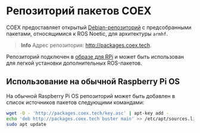 # Репозиторий пакетов COEX

COEX предоставляет открытый [Debian-репозиторий](https://wiki.debian.org/ru/SourcesList) с предсобранными пакетами, относящимися к ROS Noetic, для архитектуры `armhf`.

> **Info** Адрес репозитория: http://packages.coex.tech.

Репозиторий подключен в [образе для RPi](image.md) и может быть использован для легкой установки дополнительных ROS-пакетов.

## Использование на обычной Raspberry Pi OS

На обычной Raspberry Pi OS репозиторий может быть добавлен в список источников пакетов следующими командами:

```bash
wget -O - 'http://packages.coex.tech/key.asc' | apt-key add -
echo 'deb http://packages.coex.tech buster main' >> /etc/apt/sources.list
sudo apt update
```
